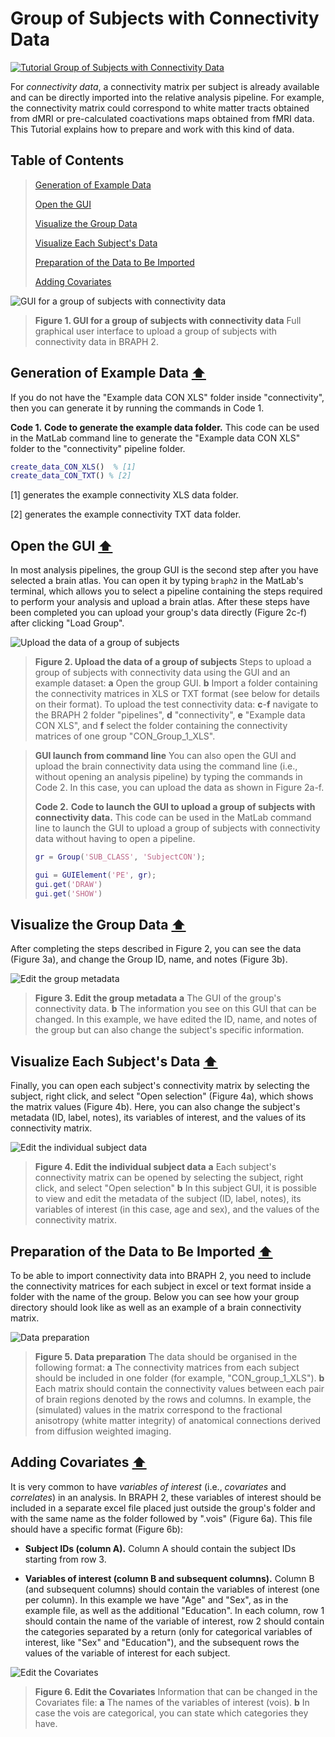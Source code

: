 # Group of Subjects with Connectivity Data

[![Tutorial Group of Subjects with Connectivity Data](https://img.shields.io/badge/PDF-Download-red?style=flat-square&logo=adobe-acrobat-reader)](tut_gr_con.pdf)

For *connectivity data*, a connectivity matrix per subject is already available and can be directly imported into the relative analysis pipeline. For example, the connectivity matrix could correspond to white matter tracts obtained from dMRI or pre-calculated coactivations maps obtained from fMRI data.
This Tutorial explains how to prepare and work with this kind of data.


## Table of Contents
> [Generation of Example Data](#Generation-of-Example-Data)
>
> [Open the GUI](#Open-the-GUI)
>
> [Visualize the Group Data](#Visualize-the-Group-Data)
>
> [Visualize Each Subject's Data](#Visualize-Each-Subject's-Data)
>
> [Preparation of the Data to Be Imported](#Preparation-of-the-Data-to-Be-Imported)
>
> [Adding Covariates](#Adding-Covariates)
>


	
<img src="fig01.jpg" alt="GUI for a group of subjects with connectivity data">

> **Figure 1. GUI for a group of subjects with connectivity data**
> Full graphical user interface to upload a group of subjects with connectivity data in BRAPH 2.


## Generation of Example Data  [⬆](#Table-of-Contents)

If you do not have the "Example data CON XLS" folder inside "connectivity", then you can generate it by running the commands in Code 1.

**Code 1.** **Code to generate the example data folder.**
		This code can be used in the MatLab command line to generate the "Example data CON XLS" folder to the "connectivity" pipeline folder.
````matlab
create_data_CON_XLS()  % [1]
create_data_CON_TXT() % [2]
````

[1] generates the example connectivity XLS data folder.

[2] generates the example connectivity TXT data folder.


## Open the GUI  [⬆](#Table-of-Contents)

In most analysis pipelines, the group GUI is the second step after you have selected a brain atlas. You can open it by typing `braph2` in the MatLab's terminal, which allows you to select a pipeline containing the steps required to perform your analysis and upload a brain atlas. After these steps have been completed you can upload your group's data directly (Figure 2c-f) after clicking "Load Group". 

<img src="fig02.jpg" alt="Upload the data of a group of subjects">

> **Figure 2. Upload the data of a group of subjects**
> Steps to upload a group of subjects with connectivity data using the GUI and an example dataset: 
> 	**a** Open the group GUI.
> 	**b** Import a folder containing the connectivity matrices in XLS or TXT format (see below for details on their format).
> 	To upload the test connectivity data:
> 	**c**-**f** navigate to the BRAPH 2 folder "pipelines", **d** "connectivity",  **e** "Example data CON XLS", and **f** select the folder containing the connectivity matrices of one group "CON_Group_1_XLS".


> **GUI launch from command line**
> You can also open the GUI and upload the brain connectivity data using the command line (i.e., without opening an analysis pipeline) by typing the commands in Code 2. In this case, you can upload the data as shown in Figure 2a-f.
> 
> **Code 2.** **Code to launch the GUI to upload a group of subjects with connectivity data.**
> 		This code can be used in the MatLab command line to launch the GUI to upload a group of subjects with connectivity data without having to open a pipeline.
> ````matlab
> gr = Group('SUB_CLASS', 'SubjectCON');
> 
> gui = GUIElement('PE', gr);
> gui.get('DRAW')
> gui.get('SHOW')
> ````

## Visualize the Group Data  [⬆](#Table-of-Contents)

After completing the steps described in Figure 2, you can see the data (Figure 3a), and change the Group ID, name, and notes (Figure 3b). 


	
<img src="fig03.jpg" alt="Edit the group metadata">

> **Figure 3. Edit the group metadata**
> **a** The GUI of the group's connectivity data. 
> 	**b** The information you see on this GUI that can be changed. In this example, we have edited the ID, name, and notes of the group but can also change the subject's specific information.

## Visualize Each Subject's Data  [⬆](#Table-of-Contents)

Finally, you can open each subject's connectivity matrix by selecting the subject, right click, and select "Open selection" (Figure 4a), which shows the matrix values (Figure 4b). Here, you can also change the subject's metadata (ID, label, notes), its variables of interest, and the values of its connectivity matrix.


<img src="fig04.jpg" alt="Edit the individual subject data">

> **Figure 4. Edit the individual subject data**
> **a**  Each subject's connectivity matrix can be opened by selecting the subject, right click, and select "Open selection"
> 	**b** In this subject GUI, it is possible to view and edit the metadata of the subject (ID, label, notes), its variables of interest (in this case, age and sex), and the values of the connectivity matrix.


## Preparation of the Data to Be Imported  [⬆](#Table-of-Contents)

To be able to import connectivity data into BRAPH 2, you need to include the connectivity matrices for each subject in excel or text format inside a folder with the name of the group. Below you can see how your group directory should look like as well as an example of a brain connectivity matrix.

 

<img src="fig05.jpg" alt="Data preparation">

> **Figure 5. Data preparation**
> The data should be organised in the following format:
> 	**a** The connectivity matrices from each subject should be included in one folder (for example, "CON_group_1_XLS"). 
> 	**b** Each matrix should contain the connectivity values between each pair of brain regions denoted by the rows and columns. In example, the (simulated) values in the matrix correspond to the fractional anisotropy (white matter integrity) of anatomical connections derived from diffusion weighted imaging.

## Adding Covariates  [⬆](#Table-of-Contents)


	
It is very common to have *variables of interest* (i.e., *covariates* and *correlates*) in an analysis. In BRAPH 2, these variables of interest should be included in a separate excel file placed just outside the group's folder and with the same name as the folder followed by ".vois" (Figure 6a). This file should have a specific format (Figure 6b):


- **Subject IDs (column A).**
Column A should contain the subject IDs starting from row 3.

- **Variables of interest (column B and subsequent columns).**
Column B (and subsequent columns) should contain the variables of interest (one per column). 
In this example we have "Age" and "Sex", as in the example file, as well as the additional "Education".
In each column, row 1 should contain the name of the variable of interest, row 2 should contain the categories separated by a return (only for categorical variables of interest, like "Sex" and "Education"), and the subsequent rows the values of the variable of interest for each subject.



<img src="fig06.jpg" alt="Edit the Covariates">

> **Figure 6. Edit the Covariates**
> Information that can be changed in the Covariates file: 
> 	**a** The names of the variables of interest (vois).
> 	**b** In case the vois are categorical, you can state which categories they have.
